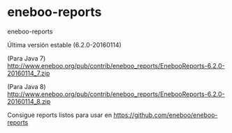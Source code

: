 eneboo-reports
==============

eneboo-reports

Última versión estable (6.2.0-20160114)

(Para Java 7)
http://www.eneboo.org/pub/contrib/eneboo_reports/EnebooReports-6.2.0-20160114_7.zip

(Para Java 8)
http://www.eneboo.org/pub/contrib/eneboo_reports/EnebooReports-6.2.0-20160114_8.zip


Consigue reports listos para usar en https://github.com/eneboo/eneboo-reports
